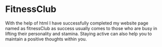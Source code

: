 # FitnessClub
With the help of html I have successfully completed my website page named as fitnessClub as success usually comes to those who are busy in lifting their personality and stamina. Staying active can also help you to maintain a positive thoughts within you.
